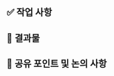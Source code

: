 <!-- PR 제목은 커밋 메세지 컨벤션 형식으로 작성 -->

## ✅ 작업 사항

<!-- 작업한 내용에 대해 작성해주세요. -->

## 📸 결과물

<!-- 결과물에 대한 스크린샷을 작성해주세요. -->

## 💬 공유 포인트 및 논의 사항

<!-- 공유하거나 논의할 사항을 작성해주세요. -->
